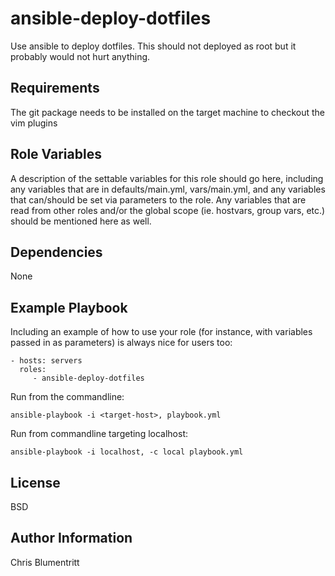ansible-deploy-dotfiles
=========

Use ansible to deploy dotfiles.  This should not deployed as root but it probably would not hurt anything.

Requirements
------------

The git package needs to be installed on the target machine to checkout the vim plugins

Role Variables
--------------

A description of the settable variables for this role should go here, including any variables that are in defaults/main.yml, vars/main.yml, and any variables that can/should be set via parameters to the role. Any variables that are read from other roles and/or the global scope (ie. hostvars, group vars, etc.) should be mentioned here as well.

Dependencies
------------

None

Example Playbook
----------------

Including an example of how to use your role (for instance, with variables passed in as parameters) is always nice for users too:

    - hosts: servers
      roles:
         - ansible-deploy-dotfiles

Run from the commandline:

    ansible-playbook -i <target-host>, playbook.yml

Run from commandline targeting localhost:

    ansible-playbook -i localhost, -c local playbook.yml

License
-------

BSD

Author Information
------------------

Chris Blumentritt
